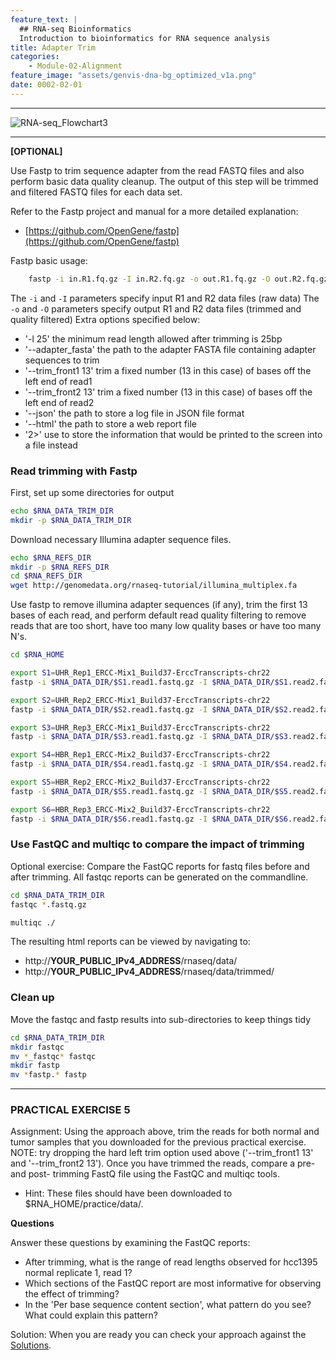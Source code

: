 ```yaml
---
feature_text: |
  ## RNA-seq Bioinformatics
  Introduction to bioinformatics for RNA sequence analysis
title: Adapter Trim
categories:
    - Module-02-Alignment
feature_image: "assets/genvis-dna-bg_optimized_v1a.png"
date: 0002-02-01
---
```


***

![RNA-seq_Flowchart3](/assets/module_2/RNA-seq_Flowchart3.png)

***

**[OPTIONAL]**

Use Fastp to trim sequence adapter from the read FASTQ files and also perform basic data quality cleanup. The output of this step will be trimmed and filtered FASTQ files for each data set.

Refer to the Fastp project and manual for a more detailed explanation:

* [https://github.com/OpenGene/fastp](https://github.com/OpenGene/fastp)

Fastp basic usage:
```bash
    fastp -i in.R1.fq.gz -I in.R2.fq.gz -o out.R1.fq.gz -O out.R2.fq.gz
```
The `-i` and `-I` parameters specify input R1 and R2 data files (raw data)
The `-o` and `-O` parameters specify output R1 and R2 data files (trimmed and quality filtered) 
Extra options specified below:

* '-l 25' the minimum read length allowed after trimming is 25bp
* '--adapter_fasta' the path to the adapter FASTA file containing adapter sequences to trim
* '--trim_front1 13' trim a fixed number (13 in this case) of bases off the left end of read1
* '--trim_front2 13' trim a fixed number (13 in this case) of bases off the left end of read2
* '--json' the path to store a log file in JSON file format 
* '--html' the path to store a web report file
* '2>' use to store the information that would be printed to the screen into a file instead

### Read trimming with Fastp
First, set up some directories for output

```bash
echo $RNA_DATA_TRIM_DIR
mkdir -p $RNA_DATA_TRIM_DIR

```

Download necessary Illumina adapter sequence files.

```bash
echo $RNA_REFS_DIR
mkdir -p $RNA_REFS_DIR
cd $RNA_REFS_DIR
wget http://genomedata.org/rnaseq-tutorial/illumina_multiplex.fa

```

Use fastp to remove illumina adapter sequences (if any), trim the first 13 bases of each read, and perform default read quality filtering to remove reads that are too short, have too many low quality bases or have too many N's.

```bash
cd $RNA_HOME

export S1=UHR_Rep1_ERCC-Mix1_Build37-ErccTranscripts-chr22
fastp -i $RNA_DATA_DIR/$S1.read1.fastq.gz -I $RNA_DATA_DIR/$S1.read2.fastq.gz -o $RNA_DATA_TRIM_DIR/$S1.read1.fastq.gz -O $RNA_DATA_TRIM_DIR/$S1.read2.fastq.gz -l 25 --adapter_fasta $RNA_REFS_DIR/illumina_multiplex.fa --trim_front1 13 --trim_front2 13 --json $RNA_DATA_TRIM_DIR/$S1.fastp.json --html $RNA_DATA_TRIM_DIR/$S1.fastp.html 2>$RNA_DATA_TRIM_DIR/$S1.fastp.log

export S2=UHR_Rep2_ERCC-Mix1_Build37-ErccTranscripts-chr22
fastp -i $RNA_DATA_DIR/$S2.read1.fastq.gz -I $RNA_DATA_DIR/$S2.read2.fastq.gz -o $RNA_DATA_TRIM_DIR/$S2.read1.fastq.gz -O $RNA_DATA_TRIM_DIR/$S2.read2.fastq.gz -l 25 --adapter_fasta $RNA_REFS_DIR/illumina_multiplex.fa --trim_front1 13 --trim_front2 13 --json $RNA_DATA_TRIM_DIR/$S2.fastp.json --html $RNA_DATA_TRIM_DIR/$S2.fastp.html 2>$RNA_DATA_TRIM_DIR/$S2.fastp.log

export S3=UHR_Rep3_ERCC-Mix1_Build37-ErccTranscripts-chr22
fastp -i $RNA_DATA_DIR/$S3.read1.fastq.gz -I $RNA_DATA_DIR/$S3.read2.fastq.gz -o $RNA_DATA_TRIM_DIR/$S3.read1.fastq.gz -O $RNA_DATA_TRIM_DIR/$S3.read2.fastq.gz -l 25 --adapter_fasta $RNA_REFS_DIR/illumina_multiplex.fa --trim_front1 13 --trim_front2 13 --json $RNA_DATA_TRIM_DIR/$S3.fastp.json --html $RNA_DATA_TRIM_DIR/$S3.fastp.html 2>$RNA_DATA_TRIM_DIR/$S3.fastp.log

export S4=HBR_Rep1_ERCC-Mix2_Build37-ErccTranscripts-chr22
fastp -i $RNA_DATA_DIR/$S4.read1.fastq.gz -I $RNA_DATA_DIR/$S4.read2.fastq.gz -o $RNA_DATA_TRIM_DIR/$S4.read1.fastq.gz -O $RNA_DATA_TRIM_DIR/$S4.read2.fastq.gz -l 25 --adapter_fasta $RNA_REFS_DIR/illumina_multiplex.fa --trim_front1 13 --trim_front2 13 --json $RNA_DATA_TRIM_DIR/$S4.fastp.json --html $RNA_DATA_TRIM_DIR/$S4.fastp.html 2>$RNA_DATA_TRIM_DIR/$S4.fastp.log

export S5=HBR_Rep2_ERCC-Mix2_Build37-ErccTranscripts-chr22
fastp -i $RNA_DATA_DIR/$S5.read1.fastq.gz -I $RNA_DATA_DIR/$S5.read2.fastq.gz -o $RNA_DATA_TRIM_DIR/$S5.read1.fastq.gz -O $RNA_DATA_TRIM_DIR/$S5.read2.fastq.gz -l 25 --adapter_fasta $RNA_REFS_DIR/illumina_multiplex.fa --trim_front1 13 --trim_front2 13 --json $RNA_DATA_TRIM_DIR/$S5.fastp.json --html $RNA_DATA_TRIM_DIR/$S5.fastp.html 2>$RNA_DATA_TRIM_DIR/$S5.fastp.log

export S6=HBR_Rep3_ERCC-Mix2_Build37-ErccTranscripts-chr22
fastp -i $RNA_DATA_DIR/$S6.read1.fastq.gz -I $RNA_DATA_DIR/$S6.read2.fastq.gz -o $RNA_DATA_TRIM_DIR/$S6.read1.fastq.gz -O $RNA_DATA_TRIM_DIR/$S6.read2.fastq.gz -l 25 --adapter_fasta $RNA_REFS_DIR/illumina_multiplex.fa --trim_front1 13 --trim_front2 13 --json $RNA_DATA_TRIM_DIR/$S6.fastp.json --html $RNA_DATA_TRIM_DIR/$S6.fastp.html 2>$RNA_DATA_TRIM_DIR/$S6.fastp.log

```

### Use FastQC and multiqc to compare the impact of trimming

Optional exercise: Compare the FastQC reports for fastq files before and after trimming. All fastqc reports can be generated on the commandline.

```bash
cd $RNA_DATA_TRIM_DIR
fastqc *.fastq.gz

multiqc ./

```

The resulting html reports can be viewed by navigating to:

* http://**YOUR_PUBLIC_IPv4_ADDRESS**/rnaseq/data/
* http://**YOUR_PUBLIC_IPv4_ADDRESS**/rnaseq/data/trimmed/

### Clean up

Move the fastqc and fastp results into sub-directories to keep things tidy

```bash
cd $RNA_DATA_TRIM_DIR
mkdir fastqc
mv *_fastqc* fastqc
mkdir fastp
mv *fastp.* fastp
```

***

### PRACTICAL EXERCISE 5
Assignment: Using the approach above, trim the reads for both normal and tumor samples that you downloaded for the previous practical exercise. NOTE: try dropping the hard left trim option used above ('--trim_front1 13' and '--trim_front2 13'). Once you have trimmed the reads, compare a pre- and post- trimming FastQ file using the FastQC and multiqc tools.

* Hint: These files should have been downloaded to $RNA_HOME/practice/data/.

**Questions**

Answer these questions by examining the FastQC reports:

* After trimming, what is the range of read lengths observed for hcc1395 normal replicate 1, read 1?
* Which sections of the FastQC report are most informative for observing the effect of trimming?
* In the 'Per base sequence content section', what pattern do you see? What could explain this pattern?

Solution: When you are ready you can check your approach against the [Solutions](/module-09-appendix/0009/05/01/Practical_Exercise_Solutions/#practical-exercise-5---trim).
